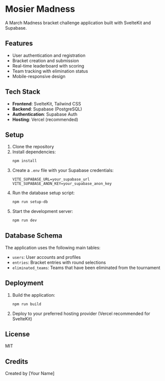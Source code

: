 # Mosier Madness

A March Madness bracket challenge application built with SvelteKit and Supabase.

## Features

- User authentication and registration
- Bracket creation and submission
- Real-time leaderboard with scoring
- Team tracking with elimination status
- Mobile-responsive design

## Tech Stack

- **Frontend**: SvelteKit, Tailwind CSS
- **Backend**: Supabase (PostgreSQL)
- **Authentication**: Supabase Auth
- **Hosting**: Vercel (recommended)

## Setup

1. Clone the repository
2. Install dependencies:
   ```bash
   npm install
   ```
3. Create a `.env` file with your Supabase credentials:
   ```
   VITE_SUPABASE_URL=your_supabase_url
   VITE_SUPABASE_ANON_KEY=your_supabase_anon_key
   ```
4. Run the database setup script:
   ```bash
   npm run setup-db
   ```
5. Start the development server:
   ```bash
   npm run dev
   ```

## Database Schema

The application uses the following main tables:

- `users`: User accounts and profiles
- `entries`: Bracket entries with round selections
- `eliminated_teams`: Teams that have been eliminated from the tournament

## Deployment

1. Build the application:
   ```bash
   npm run build
   ```
2. Deploy to your preferred hosting provider (Vercel recommended for SvelteKit)

## License

MIT

## Credits

Created by [Your Name]
